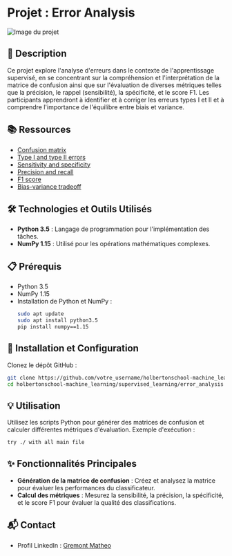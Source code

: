 # Projet : Error Analysis

![Image du projet](https://th.bing.com/th/id/OIP.T1A1aQ8ElIurnrv1mvD2fwHaD3?rs=1&pid=ImgDetMain)

## 📝 Description
Ce projet explore l'analyse d'erreurs dans le contexte de l'apprentissage supervisé, en se concentrant sur la compréhension et l'interprétation de la matrice de confusion ainsi que sur l'évaluation de diverses métriques telles que la précision, le rappel (sensibilité), la spécificité, et le score F1. Les participants apprendront à identifier et à corriger les erreurs types I et II et à comprendre l'importance de l'équilibre entre biais et variance.

## 📚 Ressources
- [Confusion matrix](https://en.wikipedia.org/wiki/Confusion_matrix)
- [Type I and type II errors](https://en.wikipedia.org/wiki/Type_I_and_type_II_errors)
- [Sensitivity and specificity](https://en.wikipedia.org/wiki/Sensitivity_and_specificity)
- [Precision and recall](https://en.wikipedia.org/wiki/Precision_and_recall)
- [F1 score](https://en.wikipedia.org/wiki/F1_score)
- [Bias-variance tradeoff](https://en.wikipedia.org/wiki/Bias%E2%80%93variance_tradeoff)

## 🛠️ Technologies et Outils Utilisés
- **Python 3.5** : Langage de programmation pour l'implémentation des tâches.
- **NumPy 1.15** : Utilisé pour les opérations mathématiques complexes.

## 📋 Prérequis
- Python 3.5
- NumPy 1.15
- Installation de Python et NumPy :
  ```bash
  sudo apt update
  sudo apt install python3.5
  pip install numpy==1.15
  ```

## 🚀 Installation et Configuration
Clonez le dépôt GitHub :
```bash
git clone https://github.com/votre_username/holbertonschool-machine_learning.git
cd holbertonschool-machine_learning/supervised_learning/error_analysis
```

## 💡 Utilisation
Utilisez les scripts Python pour générer des matrices de confusion et calculer différentes métriques d'évaluation.
Exemple d'exécution :
```bash
try ./ with all main file
```

## ✨ Fonctionnalités Principales
- **Génération de la matrice de confusion** : Créez et analysez la matrice pour évaluer les performances du classificateur.
- **Calcul des métriques** : Mesurez la sensibilité, la précision, la spécificité, et le score F1 pour évaluer la qualité des classifications.

## 📬 Contact
- Profil LinkedIn : [Gremont Matheo](https://www.linkedin.com/in/matheo-gremont-aa0b41251/)

